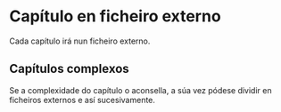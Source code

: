 # Capítulo en ficheiro externo

Cada capítulo irá nun ficheiro externo.

## Capítulos complexos

Se a complexidade do capítulo o aconsella, a súa vez pódese dividir en ficheiros externos e así sucesivamente.
